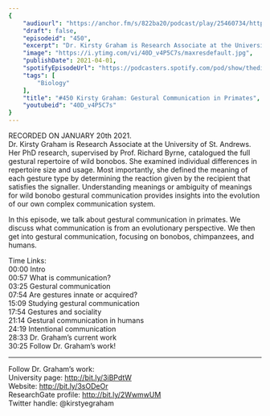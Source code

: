 ```yaml
---
{
	"audiourl": "https://anchor.fm/s/822ba20/podcast/play/25460734/https%3A%2F%2Fd3ctxlq1ktw2nl.cloudfront.net%2Fstaging%2F2021-0-20%2Fe5646fb6-d191-eda6-a7e1-173c78657fcd.m4a",
	"draft": false,
	"episodeid": "450",
	"excerpt": "Dr. Kirsty Graham is Research Associate at the University of St. Andrews. Her PhD research, supervised by Prof. Richard Byrne, catalogued the full gestural repertoire of wild bonobos. She examined individual differences in repertoire size and usage. Most importantly, she defined the meaning of each gesture type by determining the reaction given by the recipient that satisfies the signaller. Understanding meanings or ambiguity of meanings for wild bonobo gestural communication provides insights into the evolution of our own complex communication system.",
	"image": "https://i.ytimg.com/vi/40D_v4P5C7s/maxresdefault.jpg",
	"publishDate": 2021-04-01,
	"spotifyEpisodeUrl": "https://podcasters.spotify.com/pod/show/thedissenter/episodes/450-Kirsty-Graham-Gestural-Communication-in-Primates-ep7ghu",
	"tags": [
		"Biology"
	],
	"title": "#450 Kirsty Graham: Gestural Communication in Primates",
	"youtubeid": "40D_v4P5C7s"
}
---
```

RECORDED ON JANUARY 20th 2021.  
Dr. Kirsty Graham is Research Associate at the University of St. Andrews. Her PhD research, supervised by Prof. Richard Byrne, catalogued the full gestural repertoire of wild bonobos. She examined individual differences in repertoire size and usage. Most importantly, she defined the meaning of each gesture type by determining the reaction given by the recipient that satisfies the signaller. Understanding meanings or ambiguity of meanings for wild bonobo gestural communication provides insights into the evolution of our own complex communication system.

In this episode, we talk about gestural communication in primates. We discuss what communication is from an evolutionary perspective. We then get into gestural communication, focusing on bonobos, chimpanzees, and humans. 

Time Links:  
<time>00:00</time> Intro  
<time>00:57</time> What is communication?  
<time>03:25</time> Gestural communication  
<time>07:54</time> Are gestures innate or acquired?  
<time>15:09</time> Studying gestural communication  
<time>17:54</time> Gestures and sociality  
<time>21:14</time> Gestural communication in humans  
<time>24:19</time> Intentional communication  
<time>28:33</time> Dr. Graham’s current work  
<time>30:25</time> Follow Dr. Graham’s work!

---

Follow Dr. Graham’s work:  
University page: http://bit.ly/3iBPdtW  
Website: http://bit.ly/3sODeOr  
ResearchGate profile: http://bit.ly/2WwmwUM  
Twitter handle: @kirstyegraham
